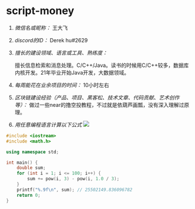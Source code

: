 # script-money

1. *微信名或昵称：* 王大飞

2. *discord的ID：* Derek hu#2629

3. *擅长的建设领域、语言或工具、熟练度：* 

   擅长信息检索和消息处理。C/C++/Java。读书的时候用C/C++较多，数据库内核开发。21年毕业开始Java开发，大数据领域。

4. *每周能花在业余项目的时间：* 10小时左右

5. *区块链建设经验（产品、项目、黑客松、技术文章、代码贡献、艺术创作等）：* 做过一些near的撸空投教程，不过就是依葫芦画瓢，没有深入理解过原理。

6. *用任意编程语言计算以下公式*
    ![](https://latex.codecogs.com/svg.image?\sum_{n=1}^{100}\left&space;(n^{3}-\sqrt[3]{n}&space;\right&space;))

```c++
#include <iostream>
#include <math.h>

using namespace std;

int main() {
    double sum;
    for (int i = 1; i <= 100; i++) {
        sum += pow(i, 3) - pow(i, 1.0 / 3);
    }
    printf("%.9f\n", sum); // 25502149.836096782
    return 0;
}
```
